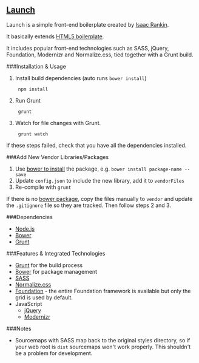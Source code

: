 ## [Launch](https://github.com/isaacwebfix/launch)

Launch is a simple front-end boilerplate created by [Isaac Rankin](http://isaacrankin.com/).

It basically extends [HTML5 boilerplate](https://html5boilerplate.com/).

It includes popular front-end technologies such as SASS, jQuery, Foundation, Modernizr and Normalize.css, tied together with a Grunt build.

###Installation & Usage

1. Install build dependencies (auto runs `bower install`)

		npm install

2. Run Grunt

		grunt

4. Watch for file changes with Grunt.

		grunt watch

If these steps failed, check that you have all the dependencies installed.

###Add New Vendor Libraries/Packages

1. Use [bower to install](http://bower.io/#install-packages) the package, e.g. `bower install package-name --save`
2. Update `config.json` to include the new library, add it to `vendorFiles`
3. Re-compile with `grunt`

If there is no [bower package](http://bower.io/search/), copy the files manually to `vendor` and update the `.gitignore` file so they are tracked. Then follow steps 2 and 3.

###Dependencies

* [Node.js](http://nodejs.org/)
* [Bower](http://bower.io/)
* [Grunt](http://gruntjs.com/)

###Features & Integrated Technologies

-   [Grunt](http://gruntjs.com/) for the build process
-   [Bower](http://bower.io/) for package management
-   [SASS](http://sass-lang.com/)
-   [Normalize.css](http://necolas.github.io/normalize.css/)
-   [Foundation](http://foundation.zurb.com/docs/components/grid.html) - the entire Foundation framework is available but only the grid is used by default.
-   JavaScript
	-   [jQuery](http://jquery.com/)
	-   [Modernizr](http://modernizr.com/)

###Notes

- Sourcemaps with SASS map back to the original styles directory, so if your web root is `dist` sourcemaps won't work properly. This shouldn't be a problem for development.